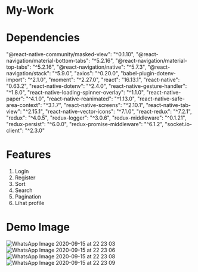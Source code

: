 # My-Work

# Dependencies
   "@react-native-community/masked-view": "^0.1.10",
    "@react-navigation/material-bottom-tabs": "^5.2.16",
    "@react-navigation/material-top-tabs": "^5.2.16",
    "@react-navigation/native": "^5.7.3",
    "@react-navigation/stack": "^5.9.0",
    "axios": "^0.20.0",
    "babel-plugin-dotenv-import": "^2.1.0",
    "moment": "^2.27.0",
    "react": "16.13.1",
    "react-native": "0.63.2",
    "react-native-dotenv": "^2.4.0",
    "react-native-gesture-handler": "^1.8.0",
    "react-native-loading-spinner-overlay": "^1.1.0",
    "react-native-paper": "^4.1.0",
    "react-native-reanimated": "^1.13.0",
    "react-native-safe-area-context": "^3.1.7",
    "react-native-screens": "^2.10.1",
    "react-native-tab-view": "^2.15.1",
    "react-native-vector-icons": "^7.1.0",
    "react-redux": "^7.2.1",
    "redux": "^4.0.5",
    "redux-logger": "^3.0.6",
    "redux-middleware": "^0.1.21",
    "redux-persist": "^6.0.0",
    "redux-promise-middleware": "^6.1.2",
    "socket.io-client": "^2.3.0"
    
   # Features
   1. Login
   2. Register
   3. Sort
   4. Search
   5. Pagination
   6. Lihat profile
   
   # Demo Image
   ![WhatsApp Image 2020-09-15 at 22 23 03](https://user-images.githubusercontent.com/63132957/93461462-fc8a4580-f90e-11ea-843b-f992e3169876.jpeg)
![WhatsApp Image 2020-09-15 at 22 23 06](https://user-images.githubusercontent.com/63132957/93461472-00b66300-f90f-11ea-9bfa-edf498451dfa.jpeg)
![WhatsApp Image 2020-09-15 at 22 23 08](https://user-images.githubusercontent.com/63132957/93461486-04e28080-f90f-11ea-8094-678a5ec74f57.jpeg)
![WhatsApp Image 2020-09-15 at 22 23 09](https://user-images.githubusercontent.com/63132957/93461501-090e9e00-f90f-11ea-8781-566e068306ea.jpeg)
